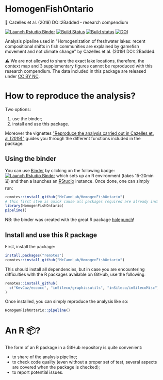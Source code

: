 # HomogenFishOntario
:book: Cazelles et al. (2019) DOI:2Badded - research compendium

[![Launch Rstudio Binder](http://mybinder.org/badge_logo.svg)](https://mybinder.org/v2/gh/McCannLab/HomogenFishOntario/master?urlpath=rstudio)
[![Build Status](https://travis-ci.org/McCannLab/HomogenFishOntario.svg?branch=master)](https://travis-ci.org/McCannLab/HomogenFishOntario)
[![Build status](https://ci.appveyor.com/api/projects/status/iw2lkapvla1flr8v/branch/master?svg=true)](https://ci.appveyor.com/project/KevCaz/homogenfishontario/branch/master)
[![DOI](https://zenodo.org/badge/205234842.svg)](https://zenodo.org/badge/latestdoi/205234842)






Analysis pipeline used in "Homogenization of freshwater lakes: recent compositional shifts in fish communities are explained by gamefish movement and not climate change" by Cazelles et al. (2019) DOI: 2Badded. 

:warning: We are not allowed to share the exact lake locations, therefore, the context map and 3 supplementary figures cannot be reproduced with this research compendium. The data included in this package are released under [CC BY NC](https://creativecommons.org/licenses/by-nc/2.0/).


# How to reproduce the analysis?

Two options:

1. use the binder;
2. install and use this package.

Moreover the vignettes ["Reproduce the analysis carried out in Cazelles et. al (2019)"](http://mccannlab.ca/HomogenFishOntario/articles/homogenOntario.html) guides you through the different functions included in the package.



## Using the binder

You can use [Binder](https://mybinder.readthedocs.io/en/latest/index.html#) by
clicking on the following badge: [![Launch Rstudio
Binder](http://mybinder.org/badge_logo.svg)](https://mybinder.org/v2/gh/McCannLab/HomogenFishOntario/master?urlpath=rstudio)
which sets up an R environment (takes 15-20min :hourglass:) and then a launches
an [RStudio](https://www.rstudio.com/) instance. Once done, one can simply run:

```R
remotes::install_github("McCannLab/HomogenFishOntario")
# this first step is quick cause all packages required are already installed!
library(HomogenFishOntario)
pipeline()
```

NB: the binder was created with the great R package [holepunch](https://karthik.github.io/holepunch/)!



## Install and use this R package

First, install the package:

```r
install.packages("remotes")
remotes::install_github("McCannLab/HomogenFishOntario")
```

This should install all dependencies, but in case you are encountering
difficulties with the R packages available on GitHub, use the following:

```r
remotes::install_github(
  c("KevCaz/ecoocc", "inSileco/graphicsutils", "inSileco/inSilecoMisc")
)
```

Once installed, you can simply reproduce the analysis like so:

```r
HomogenFishOntario::pipeline()
```


# An R :package:?

The form of an R package in a GitHub repository is quite convenient:

- to share of the analysis pipeline;
- to check code quality (even without a proper set of test, several aspects are covered when the package is checked);
- to report potential issues.